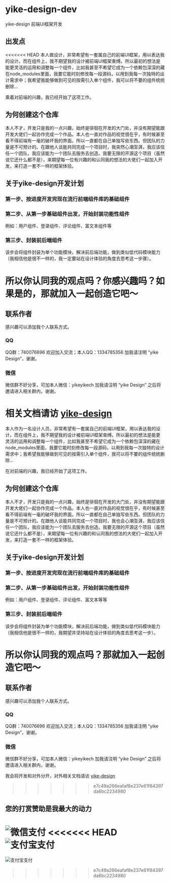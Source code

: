# yike-design-dev
yike-design 前端UI框架开发

## 出发点
<<<<<<< HEAD
本人做设计，非常希望有一套属自己的前端UI框架，用以表达我的设计。而在组件上，我不期望我的设计被前端UI框架束缚。所以最初的想法是能更灵活的运用和调整每一个组件，比如我甚至不希望它成为一个依赖包深深的藏在node_modules里面，我要它能时刻修改每一段源码，以用到我每一次独特的设计需求中；我希望我能够做到可见的按需引入单个组件，我可以将不要的组件统统删除...

乘着对前端的兴趣，我已经开始了这项工作。

## 为何创建这个仓库
本人不才，开发只是我的一点兴趣，始终是徘徊在开发的大门处，并没有期望能跟开发大佬们一起协作完成一个作品。本人也一直对作品的视觉很在乎，有时候甚至看不得前端有一毫的破坏我的界面。所以一直都在自己单独写些东西。但团队的力量是不可预计的。在跟他人谈能共同完成一个项目时，我突然心潮澎湃，我应该信任一个团队，我应该能为一个团队去服务去创造。我要无限的开源这个项目（虽然说它还什么都不是），来期望每一位有兴趣的和认同我的想法的大佬们一起加入开发，来打造一套不一样的框架体验。

## 关于yike-design开发计划
### 第一步、按进度开发完现在流行前端组件库的基础组件
### 第二步、从第一步基础组件出发，开始封装功能性组件
例如：用户组件、登录组件、评论组件、富文本组件等
### 第三步、封装前后端组件
该步会将组件封装为单个功能模块，解决前后端功能，做到类似低代码模块能力（我相信他是很不一样的，我一定要站在设计体验的角度去思考这一步骤）。

# 所以你认同我的观点吗？你感兴趣吗？如果是的，那就加入一起创造它吧～

## 联系作者
感兴趣可以添加我个人联系方式。
### QQ
QQ群：740076696 欢迎加入交流；本人QQ：1334785356 加我请注明 “yike Design”，谢谢。
### 微信
微信群不好分享，可加本人微信：yikeyikech 加我请注明 “yike Design” 之后将邀请进入相关群内，谢谢。

相关文档请访 [yike-design](https://www.huohuo90.com:3005)
=======
本人作为一名设计人员，非常希望有一套属自己的前端UI框架，用以表达我的设计。而在组件上，我不期望我的设计被前端UI框架束缚。所以最初的想法是能更灵活的运用和调整每一个组件，比如我甚至不希望它成为一个依赖包深深的藏在node_modules里面，我要它能时刻修改每一段源码，以用到我每一次独特的设计需求中；我希望我能够做到可见的按需引入单个组件，我可以将不要的组件统统删除...

在对前端的兴趣，我已经开始了这项工作。

## 为何创建这个仓库
本人不才，开发只是我的一点兴趣，始终是徘徊在开发的大门处，并没有期望能跟开发大佬们一起协作完成一个作品。本人也一直对作品的视觉很在乎，有时候甚至看不得前端有一毫的破坏我的界面。所以一直都在自己单独写些东西。但团队的力量是不可预计的。在跟他人谈能共同完成一个项目时，我也会心潮澎湃，我应该信任一个团队，我应该能为一个团队去服务去创造。我要无限的开源这个项目（虽然说它还什么都不是），来期望每一位有兴趣的和认同我的想法的大佬们一起加入开发，来打造一套不一样的框架体验。

## 关于yike-design开发计划
### 第一步、按进度开发完现在流行前端组件库的基础组件
### 第二步、从第一步基础组件出发，开始封装功能性组件
例如：用户组件、登录组件、评论组件、富文本等等
### 第三步、封装前后端组件
该步会将组件封装为单个功能模块，解决前后端功能，做到类似低代码模块能力（我相信他是很不一样的，我期望并坚持站在设计体验的角度去思考这一步）。

# 所以你认同我的观点吗？那就加入一起创造它吧～

## 联系作者
感兴趣可以添加我个人联系方式。
### QQ
QQ群：740076696 欢迎加入交流；本人QQ：1334785356 加我请注明 “yike Design”，谢谢。
### 微信
微信群不好分享，可加本人微信：yikeyikech 加我请注明 “yike Design” 之后将邀请进入相关群内，谢谢。

我会将开发和对外分开，对外相关文档请访 [yike-design](https://www.huohuo90.com:3005)
>>>>>>> e7c49a266eafaf8e237e61f84397da6bc2234980


## 您的打赏赞助是我最大的动力

![微信支付](https://www.huohuo90.com:3005/assets/wx-0241666e.png "微信")
<<<<<<< HEAD
![支付宝支付](https://www.huohuo90.com:3005/assets/zfb-cd6ec5c8.png "微信")
=======
![支付宝支付](https://www.huohuo90.com:3005/assets/zfb-cd6ec5c8.png "微信")
>>>>>>> e7c49a266eafaf8e237e61f84397da6bc2234980
